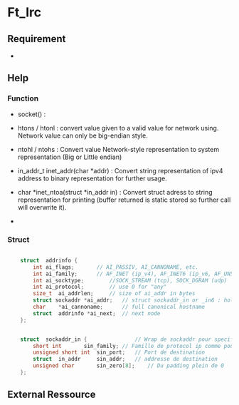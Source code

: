 # Ft_Irc

## Requirement
- 

## Help

### Function

- socket() :

- htons / htonl : convert value given to a valid value for network using. Network value can only be big-endian style.
- ntohl / ntohs : Convert value Network-style representation to system representation (Big or Little endian)



- in_addr_t inet_addr(char \*addr) : Convert string representation of ipv4 address to binary representation for further usage.
- char \*inet_ntoa(struct \*in_addr in) : Convert struct adress to string representation for printing (buffer returned is static stored so further call will overwrite it).

- 

### Struct

```c++

	struct	addrinfo {
		int	ai_flags;		// AI_PASSIV, AI_CANNONAME, etc.
		int	ai_family;		// AF_INET (ip_v4), AF_INET6 (ip_v6, AF_UNSPEC (agnostic)
		int	ai_socktype;		//SOCK_STREAM (tcp), SOCK_DGRAM (udp)
		int	ai_protocol;		// use 0 for "any"
		size_t	ai_addrlen;		// size of ai_addr in bytes
		struct sockaddr *ai_addr;	// struct sockaddr_in or _in6 : hold port and ip address
		char	*ai_cannoname;		// full canonical hostname
		struct	addrinfo *ai_next;	// next node
	};

```

```c++

	struct	sockaddr_in {				// Wrap de sockaddr pour specifier le port et l'adresse de destination plus simplement;
		short int		sin_family;	// Famille de protocol ip comme pour addrinfo
		unsigned short int	sin_port;	// Port de destination
		struct	in_addr		sin_addr;	// addresse de destination
		unsigned char		sin_zero[8];	// Du padding plein de 0
	};

```

## External Ressource

